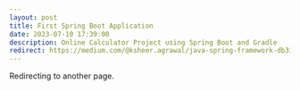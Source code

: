 ```yaml
---
layout: post
title: First Spring Boot Application
date: 2023-07-10 17:39:00
description: Online Calculator Project using Spring Boot and Gradle
redirect: https://medium.com/@ksheer.agrawal/java-spring-framework-db317cb3e789
---
```


Redirecting to another page.
